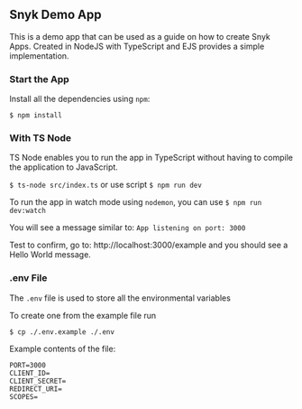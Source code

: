 ## Snyk Demo App

This is a demo app that can be used as a guide on how to create Snyk Apps. Created in NodeJS with TypeScript and EJS provides a simple implementation.

### Start the App

Install all the dependencies using `npm`:

`$ npm install`

### With TS Node

TS Node enables you to run the app in TypeScript without having to compile the application to JavaScript.

`$ ts-node src/index.ts` or use script `$ npm run dev`

To run the app in watch mode using `nodemon`, you can use `$ npm run dev:watch`

You will see a message similar to: `App listening on port: 3000`

Test to confirm, go to: http://localhost:3000/example and you should see a Hello World message.

### .env File

The `.env` file is used to store all the environmental variables

To create one from the example file run

`$ cp ./.env.example ./.env`

Example contents of the file:

```
PORT=3000
CLIENT_ID=
CLIENT_SECRET=
REDIRECT_URI=
SCOPES=
```
